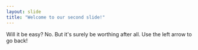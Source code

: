 ```yaml
---
layout: slide
title: "Welcome to our second slide!"
---
```

Will it be easy? No. But it's surely be worthing after all.
Use the left arrow to go back!
